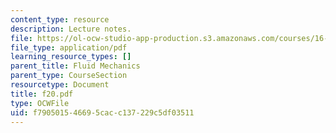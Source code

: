 ```yaml
---
content_type: resource
description: Lecture notes.
file: https://ol-ocw-studio-app-production.s3.amazonaws.com/courses/16-01-unified-engineering-i-ii-iii-iv-fall-2005-spring-2006/f790501546695cacc137229c5df03511_f20.pdf
file_type: application/pdf
learning_resource_types: []
parent_title: Fluid Mechanics
parent_type: CourseSection
resourcetype: Document
title: f20.pdf
type: OCWFile
uid: f7905015-4669-5cac-c137-229c5df03511
---
```


